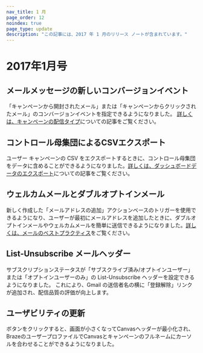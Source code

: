```yaml
---
nav_title: 1 月
page_order: 12
noindex: true
page_type: update
description: "この記事には、2017 年 1 月のリリース ノートが含まれています。"
---
```

# 2017年1月号

## メールメッセージの新しいコンバージョンイベント

「キャンペーンから開封されたメール」または「キャンペーンからクリックされたメール」のコンバージョンイベントを指定できるようになりました。 [詳しくは、キャンペーンの配信タイプ][16]についての記事をご覧ください。

## コントロール母集団によるCSVエクスポート
ユーザー キャンペーンの CSV をエクスポートするときに、コントロール母集団をデータに含めることができるようになりました。[詳しくは、ダッシュボードデータのエクスポート][17]についての記事をご覧ください。

## ウェルカムメールとダブルオプトインメール
新しく作成した「メールアドレスの追加」アクションベースのトリガーを使用できるようになり、ユーザーが最初にメールアドレスを追加したときに、ダブルオプトインメールやウェルカムメールを簡単に送信できるようになりました。[詳しくは、メールのベストプラクティス][18]をご覧ください。

## List-Unsubscribe メールヘッダー
サブスクリプションステータスが「サブスクライブ済み/オプトインユーザー」または「オプトインユーザーのみ」の List-Unsubscribe ヘッダーを設定できるようになりました。 これにより、Gmail の送信者名の横に「登録解除」リンクが追加され、配信品質の評価が向上します。

## ユーザビリティの更新
ボタンをクリックすると、画面が小さくなってCanvasヘッダーが最小化され、BrazeのユーザープロファイルでCanvasとキャンペーンのフルネームにカーソルを合わせることができるようになりました。



[16]: {{site.baseurl}}/user_guide/engagement_tools/campaigns/scheduling_and_organizing/delivery_types/
[17]: {{site.baseurl}}/user_guide/data_and_analytics/export_braze_data/
[18]: {{site.baseurl}}/user_guide/message_building_by_channel/email/faq/
